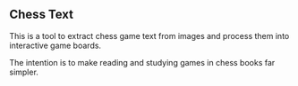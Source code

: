 ## Chess Text

This is a tool to extract chess game text from images and process them into
interactive game boards.

The intention is to make reading and studying games in chess books far simpler.
